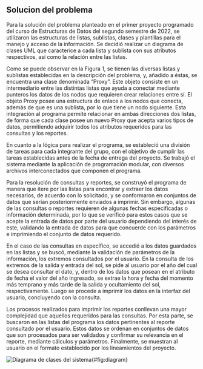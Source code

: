 ## Solucion del problema 

Para la solución del problema planteado en el primer proyecto programado del 
curso de Estructuras de Datos del segundo semestre de 2022, se utilizaron las 
estructuras de listas, sublistas, clases y plantillas para el manejo y acceso 
de la información. Se decidió realizar un diagrama de clases UML que caracterice 
a cada lista y sublista con sus atributos respectivos, así como la relación 
entre las listas. 

Como se puede observar en la Figura 1, se tienen las diversas listas y sublistas 
establecidas en la descripción del problema, y, añadido a éstas, se encuentra una 
clase denominada “Proxy”. Este objeto consiste en un intermediario entre las distintas 
listas que ayuda a conectar mediante punteros los datos de los nodos que requieren crear 
relaciones entre sí. El objeto Proxy posee una estructura de enlace a los nodos que 
conecta, además de que es una sublista, por lo que tiene un nodo siguiente. Esta 
integración al programa permite relacionar en ambas direcciones dos listas, de 
forma que cada clase posee un nuevo Proxy que acepta varios tipos de datos, 
permitiendo adquirir todos los atributos requeridos para las consultas y 
los reportes.

En cuanto a la lógica para realizar el programa, se estableció una división de 
tareas para cada integrante del grupo, con el objetivo de cumplir las tareas 
establecidas antes de la fecha de entrega del proyecto. Se trabajó el sistema 
mediante la aplicación de programación modular, con diversos archivos 
interconectados que componen el programa.

Para la resolución de consultas y reportes, se construyó el programa de manera 
que itere por las listas para encontrar y extraer los datos necesarios, de acuerdo 
con lo solicitado, y se conformaron en conjuntos de datos que serían posteriormente 
enviados a imprimir. Sin embargo, algunas de las consultas o reportes requieren 
de algunas fechas especificadas o información determinada, por lo que se verificó 
para estos casos que se acepte la entrada de datos por parte del usuario dependiendo 
del interés de este, validando la entrada de datos para que concuerde con los 
parámetros e imprimiendo el conjunto de datos requerido.

En el caso de las consultas en específico, se accedió a los datos guardados en las 
listas y se buscó, mediante la validación de parámetros de la información, los 
extremos consultados por el usuario. En la consulta de los extremos de la salida y 
entrada del sol, se pide al usuario por el año del cual se desea consultar el dato, 
y, dentro de los datos que posean en el atributo de fecha el valor del año ingresado, 
se extrae la hora y fecha del momento más temprano y más tarde de la salida y 
ocultamiento del sol, respectivamente. Luego se procede a imprimir los datos en 
la interfaz del usuario, concluyendo con la consulta.

Los procesos realizados para imprimir los reportes conllevan una mayor complejidad 
que aquellos requeridos para las consultas. Por esta parte, se buscaron en las listas 
del programa los datos pertinentes al reporte consultado por el usuario. Estos datos 
se ordenan en conjuntos de datos que son procesados para ser validados y confirmar 
su relevancia en el reporte, mediante cálculos y parámetros. Finalmente, se muestran 
al usuario en el formato establecido por los lineamientos del proyecto.

![[Diagrama de clases del sistema]()](images/uml_diagram.png){#fig:diagram}
